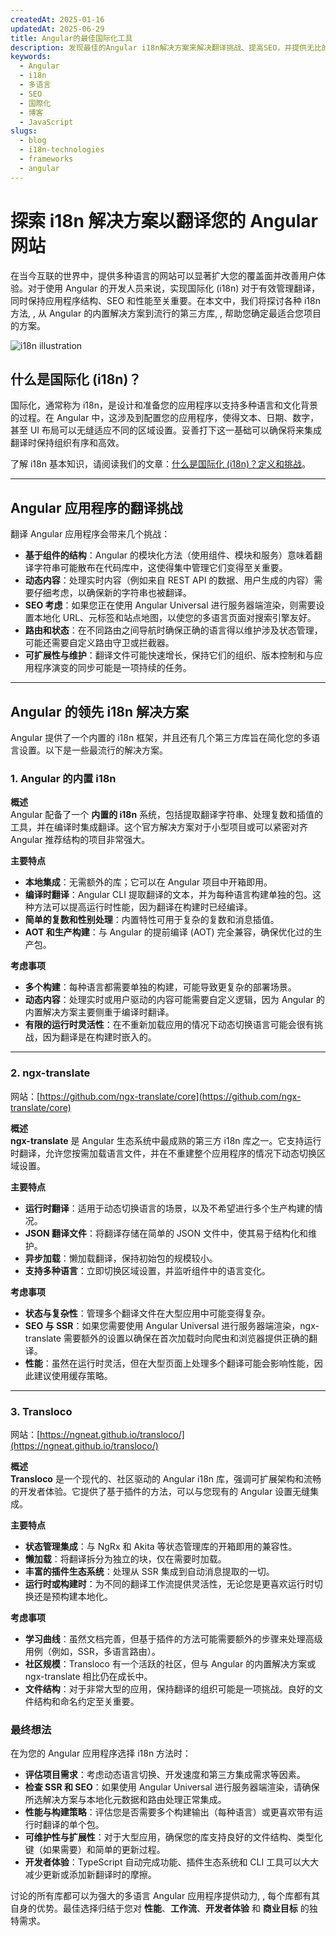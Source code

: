 ```yaml
---
createdAt: 2025-01-16
updatedAt: 2025-06-29
title: Angular的最佳国际化工具
description: 发现最佳的Angular i18n解决方案来解决翻译挑战、提高SEO，并提供无比的全球网络体验。
keywords:
  - Angular
  - i18n
  - 多语言
  - SEO
  - 国際化
  - 博客
  - JavaScript
slugs:
  - blog
  - i18n-technologies
  - frameworks
  - angular
---
```


# 探索 i18n 解决方案以翻译您的 Angular 网站

在当今互联的世界中，提供多种语言的网站可以显著扩大您的覆盖面并改善用户体验。对于使用 Angular 的开发人员来说，实现国际化 (i18n) 对于有效管理翻译，同时保持应用程序结构、SEO 和性能至关重要。在本文中，我们将探讨各种 i18n 方法, , 从 Angular 的内置解决方案到流行的第三方库, , 帮助您确定最适合您项目的方案。

![i18n illustration](https://github.com/aymericzip/intlayer/blob/main/docs/blog/assets/i18n.webp)

## 什么是国际化 (i18n)？

国际化，通常称为 i18n，是设计和准备您的应用程序以支持多种语言和文化背景的过程。在 Angular 中，这涉及到配置您的应用程序，使得文本、日期、数字，甚至 UI 布局可以无缝适应不同的区域设置。妥善打下这一基础可以确保将来集成翻译时保持组织有序和高效。

了解 i18n 基本知识，请阅读我们的文章：[什么是国际化 (i18n)？定义和挑战](https://github.com/aymericzip/intlayer/blob/main/docs/blog/zh/what_is_internationalization.md)。

---

## Angular 应用程序的翻译挑战

翻译 Angular 应用程序会带来几个挑战：

- **基于组件的结构**：Angular 的模块化方法（使用组件、模块和服务）意味着翻译字符串可能散布在代码库中，这使得集中管理它们变得至关重要。
- **动态内容**：处理实时内容（例如来自 REST API 的数据、用户生成的内容）需要仔细考虑，以确保新的字符串也被翻译。
- **SEO 考虑**：如果您正在使用 Angular Universal 进行服务器端渲染，则需要设置本地化 URL、元标签和站点地图，以使您的多语言页面对搜索引擎友好。
- **路由和状态**：在不同路由之间导航时确保正确的语言得以维护涉及状态管理，可能还需要自定义路由守卫或拦截器。
- **可扩展性与维护**：翻译文件可能快速增长，保持它们的组织、版本控制和与应用程序演变的同步可能是一项持续的任务。

---

## Angular 的领先 i18n 解决方案

Angular 提供了一个内置的 i18n 框架，并且还有几个第三方库旨在简化您的多语言设置。以下是一些最流行的解决方案。

### 1. Angular 的内置 i18n

**概述**  
Angular 配备了一个 **内置的 i18n** 系统，包括提取翻译字符串、处理复数和插值的工具，并在编译时集成翻译。这个官方解决方案对于小型项目或可以紧密对齐 Angular 推荐结构的项目非常强大。

**主要特点**

- **本地集成**：无需额外的库；它可以在 Angular 项目中开箱即用。
- **编译时翻译**：Angular CLI 提取翻译的文本，并为每种语言构建单独的包。这种方法可以提高运行时性能，因为翻译在构建时已经编译。
- **简单的复数和性别处理**：内置特性可用于复杂的复数和消息插值。
- **AOT 和生产构建**：与 Angular 的提前编译 (AOT) 完全兼容，确保优化过的生产包。

**考虑事项**

- **多个构建**：每种语言都需要单独的构建，可能导致更复杂的部署场景。
- **动态内容**：处理实时或用户驱动的内容可能需要自定义逻辑，因为 Angular 的内置解决方案主要侧重于编译时翻译。
- **有限的运行时灵活性**：在不重新加载应用的情况下动态切换语言可能会很有挑战，因为翻译是在构建时嵌入的。

---

### 2. ngx-translate

网站：[https://github.com/ngx-translate/core](https://github.com/ngx-translate/core)

**概述**  
**ngx-translate** 是 Angular 生态系统中最成熟的第三方 i18n 库之一。它支持运行时翻译，允许您按需加载语言文件，并在不重建整个应用程序的情况下动态切换区域设置。

**主要特点**

- **运行时翻译**：适用于动态切换语言的场景，以及不希望进行多个生产构建的情况。
- **JSON 翻译文件**：将翻译存储在简单的 JSON 文件中，使其易于结构化和维护。
- **异步加载**：懒加载翻译，保持初始包的规模较小。
- **支持多种语言**：立即切换区域设置，并监听组件中的语言变化。

**考虑事项**

- **状态与复杂性**：管理多个翻译文件在大型应用中可能变得复杂。
- **SEO 与 SSR**：如果您需要使用 Angular Universal 进行服务器端渲染，ngx-translate 需要额外的设置以确保在首次加载时向爬虫和浏览器提供正确的翻译。
- **性能**：虽然在运行时灵活，但在大型页面上处理多个翻译可能会影响性能，因此建议使用缓存策略。

---

### 3. Transloco

网站：[https://ngneat.github.io/transloco/](https://ngneat.github.io/transloco/)

**概述**  
**Transloco** 是一个现代的、社区驱动的 Angular i18n 库，强调可扩展架构和流畅的开发者体验。它提供了基于插件的方法，可以与您现有的 Angular 设置无缝集成。

**主要特点**

- **状态管理集成**：与 NgRx 和 Akita 等状态管理库的开箱即用的兼容性。
- **懒加载**：将翻译拆分为独立的块，仅在需要时加载。
- **丰富的插件生态系统**：处理从 SSR 集成到自动消息提取的一切。
- **运行时或构建时**：为不同的翻译工作流提供灵活性，无论您是更喜欢运行时切换还是预构建本地化。

**考虑事项**

- **学习曲线**：虽然文档完善，但基于插件的方法可能需要额外的步骤来处理高级用例（例如，SSR，多语言路由）。
- **社区规模**：Transloco 有一个活跃的社区，但与 Angular 的内置解决方案或 ngx-translate 相比仍在成长中。
- **文件结构**：对于非常大型的应用，保持翻译的组织可能是一项挑战。良好的文件结构和命名约定至关重要。

### 最终想法

在为您的 Angular 应用程序选择 i18n 方法时：

- **评估项目需求**：考虑动态语言切换、开发速度和第三方集成需求等因素。
- **检查 SSR 和 SEO**：如果使用 Angular Universal 进行服务器端渲染，请确保所选解决方案与本地化元数据和路由处理正常集成。
- **性能与构建策略**：评估您是否需要多个构建输出（每种语言）或更喜欢带有运行时翻译的单个包。
- **可维护性与扩展性**：对于大型应用，确保您的库支持良好的文件结构、类型化键（如果需要）和简单的更新过程。
- **开发者体验**：TypeScript 自动完成功能、插件生态系统和 CLI 工具可以大大减少更新或添加新翻译时的摩擦。

讨论的所有库都可以为强大的多语言 Angular 应用程序提供动力, , 每个库都有其自身的优势。最佳选择归结于您对 **性能**、**工作流**、**开发者体验** 和 **商业目标** 的独特需求。
